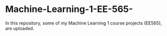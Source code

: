 # Machine-Learning-1-EE-565-
In this repository, some of my Machine Learning 1 course projects (EE565), are uploaded.  
